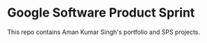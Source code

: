 # Google Software Product Sprint

This repo contains Aman Kumar Singh's portfolio and SPS projects.
